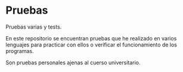 # Pruebas
Pruebas varias y tests.

En este repositorio se encuentran pruebas que he realizado en varios lenguajes para practicar con ellos o verificar el funcionamiento de los programas.

Son pruebas personales ajenas al cuerso universitario.
